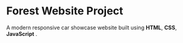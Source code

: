 #  Forest Website Project

A modern responsive car showcase website built using **HTML**, **CSS**, **JavaScript** .
